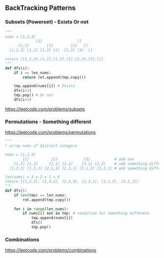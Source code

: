 ## BackTracking Patterns
### Subsets (Powerset) - Exists Or not
```python
"""
nums = [1,2,3]
              [1]                []
      [1,2]        [1]        [2]   []
  [1,2,3] [1,2] [1,3] [1]  [2,3] [3]  []

return [[1,2,3],[1,2],[1,3],[1],[2,3],[3],[]]
"""
def dfs(i):
    if i == len_nums:
        return ret.append(tmp.copy())

    tmp.append(nums[i]) # Exists
    dfs(i+1) 
    tmp.pop() # Or not
    dfs(i+1)  
```
https://leetcode.com/problems/subsets

### Permutations - Something different
https://leetcode.com/problems/permutations
```python
"""
* array nums of distinct integers

nums = [1,2,3]
        [1]          [2]            [3]           # add one
    [1,2] [1,3]     [2,1] [2,3]    [3,1] [3,2]    # add something different
  [1,2,3] [1,3,2] [2,1,3] [2,3,1] [3,1,2] [3,2,1] # add something different

len(nums) = 3 x 2 x 1 = 6
return [[1,2,3], [1,3,2], [2,1,3], [2,3,1], [3,1,2], [3,2,1]]
"""
def dfs():
    if len(tmp) == len_nums:
        ret.append(tmp.copy())
    
    for i in range(len_nums):
        if nums[i] not in tmp: # condition for something different
            tmp.append(nums[i])
            dfs()
            tmp.pop()
```

### Combinations
https://leetcode.com/problems/combinations

